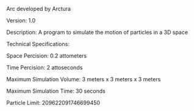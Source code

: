 Arc developed by Arctura

Version: 1.0

Description: A program to simulate the motion of particles in a 3D space

Technical Specifications:

Space Percision: 0.2 attometers

Time Percision: 2 attoseconds

Maximum Simulation Volume: 3 meters x 3 meters x 3 meters

Maximum Simulation Time: 30 seconds

Particle Limit: 209622091746699450
